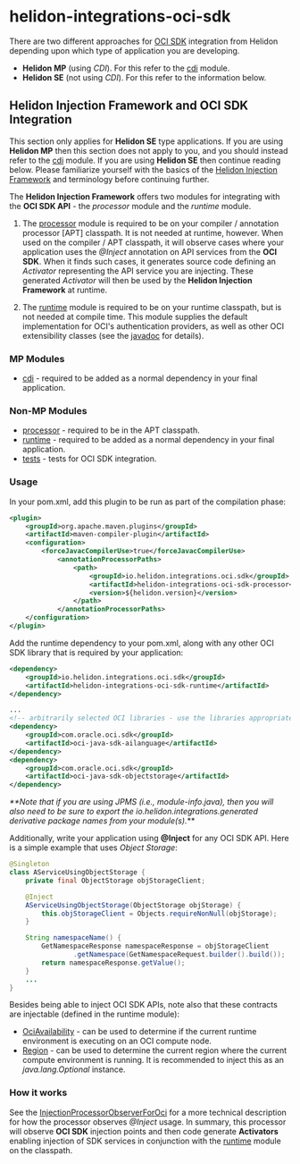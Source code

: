 # helidon-integrations-oci-sdk

There are two different approaches for [OCI SDK](https://docs.oracle.com/en-us/iaas/Content/API/SDKDocs/javasdk.htm) integration from Helidon depending upon which type of application you are developing.
* **Helidon MP** (using _CDI_). For this refer to the [cdi](./cdi) module.
* **Helidon SE** (not using _CDI_). For this refer to the information below.

## Helidon Injection Framework and OCI SDK Integration
This section only applies for **Helidon SE** type applications. If you are using **Helidon MP** then this section does not apply to you, and you should instead refer to the [cdi](./cdi) module. If you are using **Helidon SE** then continue reading below. Please familiarize yourself with the basics of the [Helidon Injection Framework](../../../pico) and terminology before continuing further.

The **Helidon Injection Framework** offers two modules for integrating with the **OCI SDK API** - the _processor_ module and the _runtime_ module.

1. The [processor](./processor) module is required to be on your compiler / annotation processor [APT] classpath. It is not needed at runtime, however. When used on the compiler / APT classpath, it will observe cases where your application uses the _@Inject_ annotation on API services from the **OCI SDK**.  When it finds such cases, it generates source code defining an _Activator_ representing the API service you are injecting. These generated _Activator_ will then be used by the **Helidon Injection Framework** at runtime.

2. The [runtime](./runtime) module is required to be on your runtime classpath, but is not needed at compile time. This module supplies the default implementation for OCI's authentication providers, as well as other OCI extensibility classes (see the [javadoc](./runtime/src/main/java/io/helidon/integrations/oci/sdk/runtime/package-info.java) for details).


### MP Modules
* [cdi](./cdi) - required to be added as a normal dependency in your final application.


### Non-MP Modules
* [processor](./processor) - required to be in the APT classpath.
* [runtime](./runtime) - required to be added as a normal dependency in your final application.
* [tests](./tests) - tests for OCI SDK integration.


### Usage

In your pom.xml, add this plugin to be run as part of the compilation phase:
```pom.xml
<plugin>
    <groupId>org.apache.maven.plugins</groupId>
    <artifactId>maven-compiler-plugin</artifactId>
    <configuration>
        <forceJavacCompilerUse>true</forceJavacCompilerUse>
            <annotationProcessorPaths>
                <path>
                    <groupId>io.helidon.integrations.oci.sdk</groupId>
                    <artifactId>helidon-integrations-oci-sdk-processor</artifactId>
                    <version>${helidon.version}</version>
                </path>
            </annotationProcessorPaths>
    </configuration>
</plugin>
```

Add the runtime dependency to your pom.xml, along with any other OCI SDK library that is required by your application:
```pom.xml
<dependency>
    <groupId>io.helidon.integrations.oci.sdk</groupId>
    <artifactId>helidon-integrations-oci-sdk-runtime</artifactId>
</dependency>

...
<!-- arbitrarily selected OCI libraries - use the libraries appropriate for your application -->
<dependency>
    <groupId>com.oracle.oci.sdk</groupId>
    <artifactId>oci-java-sdk-ailanguage</artifactId>
</dependency>
<dependency>
    <groupId>com.oracle.oci.sdk</groupId>
    <artifactId>oci-java-sdk-objectstorage</artifactId>
</dependency>
```

_**Note that if you are using JPMS (i.e., _module-info.java_), then you will also need to be sure to export the _io.helidon.integrations.generated_ derivative package names from your module(s)._**

Additionally, write your application using **@Inject** for any OCI SDK API. Here is a simple example that uses _Object Storage_:

```java
@Singleton
class AServiceUsingObjectStorage {
    private final ObjectStorage objStorageClient;

    @Inject
    AServiceUsingObjectStorage(ObjectStorage objStorage) {
        this.objStorageClient = Objects.requireNonNull(objStorage);
    }

    String namespaceName() {
        GetNamespaceResponse namespaceResponse = objStorageClient
                .getNamespace(GetNamespaceRequest.builder().build());
        return namespaceResponse.getValue();
    }
    ...
}
```

Besides being able to inject OCI SDK APIs, note also that these contracts are injectable (defined in the runtime module):
* [OciAvailability](runtime/src/main/java/io/helidon/integrations/oci/sdk/runtime/OciAvailability.java) - can be used to determine if the current runtime environment is executing on an OCI compute node.
* [Region](runtime/src/main/java/io/helidon/integrations/oci/sdk/runtime/OciRegionProvider.java) - can be used to determine the current region where the current compute environment is running. It is recommended to inject this as an _java.lang.Optional_ instance.


### How it works
See the [InjectionProcessorObserverForOci](processor/src/main/java/io/helidon/integrations/oci/sdk/processor/InjectionProcessorObserverForOCI.java) for a more technical description for how the processor observes _@Inject_ usage. In summary, this processor will observe **OCI SDK** injection points and then code generate **Activators** enabling injection of SDK services in conjunction with the [runtime](./runtime) module on the classpath.
